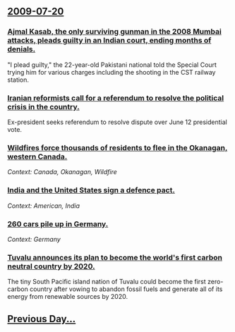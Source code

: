 ## [2009-07-20](/news/2009/07/20/index.md)

### [ Ajmal Kasab, the only surviving gunman in the 2008 Mumbai attacks, pleads guilty in an Indian court, ending months of denials. ](/news/2009/07/20/ajmal-kasab-the-only-surviving-gunman-in-the-2008-mumbai-attacks-pleads-guilty-in-an-indian-court-ending-months-of-denials.md)
&quot;I plead guilty,&quot; the 22-year-old Pakistani national told the Special Court trying him for various charges including the shooting in the CST railway station.

### [ Iranian reformists call for a referendum to resolve the political crisis in the country. ](/news/2009/07/20/iranian-reformists-call-for-a-referendum-to-resolve-the-political-crisis-in-the-country.md)
Ex-president seeks referendum to resolve dispute over June 12 presidential vote.

### [ Wildfires force thousands of residents to flee in the Okanagan, western Canada. ](/news/2009/07/20/wildfires-force-thousands-of-residents-to-flee-in-the-okanagan-western-canada.md)
_Context: Canada, Okanagan, Wildfire_

### [ India and the United States sign a defence pact. ](/news/2009/07/20/india-and-the-united-states-sign-a-defence-pact.md)
_Context: American, India_

### [ 260 cars pile up in Germany. ](/news/2009/07/20/260-cars-pile-up-in-germany.md)
_Context: Germany_

### [ Tuvalu announces its plan to become the world's first carbon neutral country by 2020. ](/news/2009/07/20/tuvalu-announces-its-plan-to-become-the-world-s-first-carbon-neutral-country-by-2020.md)
The tiny South Pacific island nation of Tuvalu could become the first zero-carbon country after vowing to abandon fossil fuels and generate all of its energy from renewable sources by 2020.

## [Previous Day...](/news/2009/07/19/index.md)

